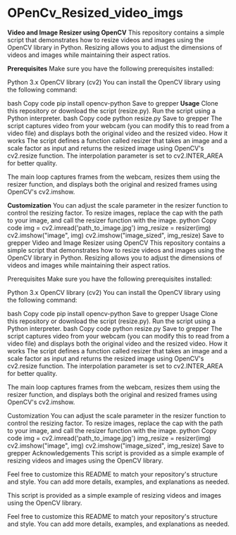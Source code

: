 # OPenCv_Resized_video_imgs
**Video and Image Resizer using OpenCV**
This repository contains a simple script that demonstrates how to resize videos and images using the OpenCV library in Python. Resizing allows you to adjust the dimensions of videos and images while maintaining their aspect ratios.

**Prerequisites**
Make sure you have the following prerequisites installed:

Python 3.x
OpenCV library (cv2)
You can install the OpenCV library using the following command:

bash
Copy code
pip install opencv-python
Save to grepper
**Usage**
Clone this repository or download the script (resize.py).
Run the script using a Python interpreter.
bash
Copy code
python resize.py
Save to grepper
The script captures video from your webcam (you can modify this to read from a video file) and displays both the original video and the resized video.
How it works
The script defines a function called resizer that takes an image and a scale factor as input and returns the resized image using OpenCV's cv2.resize function. The interpolation parameter is set to cv2.INTER_AREA for better quality.

The main loop captures frames from the webcam, resizes them using the resizer function, and displays both the original and resized frames using OpenCV's cv2.imshow.

**Customization**
You can adjust the scale parameter in the resizer function to control the resizing factor.
To resize images, replace the cap with the path to your image, and call the resizer function with the image.
python
Copy code
img = cv2.imread('path_to_image.jpg')
img_resize = resizer(img)
cv2.imshow("image", img)
cv2.imshow("image_sized", img_resize)
Save to grepper
Video and Image Resizer using OpenCV
This repository contains a simple script that demonstrates how to resize videos and images using the OpenCV library in Python. Resizing allows you to adjust the dimensions of videos and images while maintaining their aspect ratios.

Prerequisites
Make sure you have the following prerequisites installed:

Python 3.x
OpenCV library (cv2)
You can install the OpenCV library using the following command:

bash
Copy code
pip install opencv-python
Save to grepper
Usage
Clone this repository or download the script (resize.py).
Run the script using a Python interpreter.
bash
Copy code
python resize.py
Save to grepper
The script captures video from your webcam (you can modify this to read from a video file) and displays both the original video and the resized video.
How it works
The script defines a function called resizer that takes an image and a scale factor as input and returns the resized image using OpenCV's cv2.resize function. The interpolation parameter is set to cv2.INTER_AREA for better quality.

The main loop captures frames from the webcam, resizes them using the resizer function, and displays both the original and resized frames using OpenCV's cv2.imshow.

Customization
You can adjust the scale parameter in the resizer function to control the resizing factor.
To resize images, replace the cap with the path to your image, and call the resizer function with the image.
python
Copy code
img = cv2.imread('path_to_image.jpg')
img_resize = resizer(img)
cv2.imshow("image", img)
cv2.imshow("image_sized", img_resize)
Save to grepper
Acknowledgements
This script is provided as a simple example of resizing videos and images using the OpenCV library.

Feel free to customize this README to match your repository's structure and style. You can add more details, examples, and explanations as needed.






This script is provided as a simple example of resizing videos and images using the OpenCV library.

Feel free to customize this README to match your repository's structure and style. You can add more details, examples, and explanations as needed.





